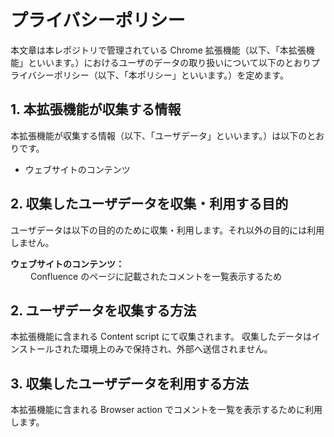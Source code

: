 # プライバシーポリシー

本文章は本レポジトリで管理されている Chrome 拡張機能（以下、「本拡張機能」といいます。）におけるユーザのデータの取り扱いについて以下のとおりプライバシーポリシー（以下、「本ポリシー」といいます。）を定めます。

## 1. 本拡張機能が収集する情報

本拡張機能が収集する情報（以下、「ユーザデータ」といいます。）は以下のとおりです。

- ウェブサイトのコンテンツ

## 2. 収集したユーザデータを収集・利用する目的

ユーザデータは以下の目的のために収集・利用します。それ以外の目的には利用しません。

**ウェブサイトのコンテンツ：**<br>
　　 Confluence のページに記載されたコメントを一覧表示するため

## 2. ユーザデータを収集する方法

本拡張機能に含まれる Content script にて収集されます。
収集したデータはインストールされた環境上のみで保持され、外部へ送信されません。

## 3. 収集したユーザデータを利用する方法

本拡張機能に含まれる Browser action でコメントを一覧を表示するために利用します。
